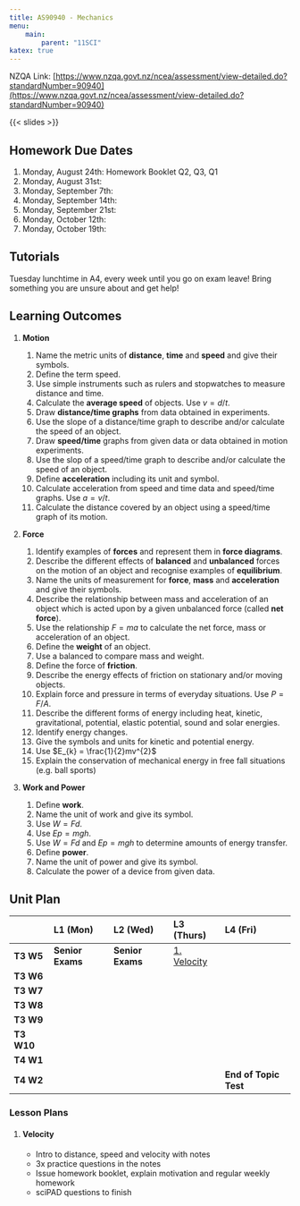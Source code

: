 ```yaml
---
title: AS90940 - Mechanics
menu:
    main:
        parent: "11SCI"
katex: true
---
```


NZQA Link: [https://www.nzqa.govt.nz/ncea/assessment/view-detailed.do?standardNumber=90940](https://www.nzqa.govt.nz/ncea/assessment/view-detailed.do?standardNumber=90940)

{{< slides >}}

## Homework Due Dates

1. Monday, August 24th: Homework Booklet Q2, Q3, Q1
2. Monday, August 31st: 
3. Monday, September 7th: 
4. Monday, September 14th: 
5. Monday, September 21st: 
6. Monday, October 12th: 
7. Monday, October 19th: 

## Tutorials

Tuesday lunchtime in A4, every week until you go on exam leave! Bring something you are unsure about and get help!

## Learning Outcomes

1. __Motion__
	1. Name the metric units of __distance__, __time__ and __speed__ and give their symbols.
	2. Define the term speed.
	3. Use simple instruments such as rulers and stopwatches to measure distance and time.
	4. Calculate the __average speed__ of objects. Use $v=d/t$.
	5. Draw __distance/time graphs__ from data obtained in experiments.
	6. Use the slope of a distance/time graph to describe and/or calculate the speed of an object.
	7. Draw __speed/time__ graphs from given data or data obtained in motion experiments.
	8. Use the slop of a speed/time graph to describe and/or calculate the speed of an object.
	9. Define __acceleration__ including its unit and symbol.
	10. Calculate acceleration from speed and time data and speed/time graphs. Use $a = v/t$.
	11. Calculate the distance covered by an object using a speed/time graph of its motion.

2. __Force__
	1. Identify examples of __forces__ and represent them in __force diagrams__.
	2. Describe the different effects of __balanced__ and __unbalanced__ forces on the motion of an object and recognise examples of __equilibrium__.
	3. Name the units of measurement for __force__, __mass__ and __acceleration__ and give their symbols.
	4. Describe the relationship between mass and acceleration of an object which is acted upon by a given unbalanced force (called __net force__).
	5. Use the relationship $F = ma$ to calculate the net force, mass or acceleration of an object.
	6. Define the __weight__ of an object.
	7. Use a balanced to compare mass and weight.
	8. Define the force of __friction__.
	9. Describe the energy effects of friction on stationary and/or moving objects.
	10. Explain force and pressure in terms of everyday situations. Use $P = F/A$.
	11. Describe the different forms of energy including heat, kinetic, gravitational, potential, elastic potential, sound and solar energies.
	12. Identify energy changes.
	13. Give the symbols and units for kinetic and potential energy.
	14. Use $E_{k} = \frac{1}{2}mv^{2}$
	15. Explain the conservation of mechanical energy in free fall situations (e.g. ball sports)

3. __Work and Power__
	1. Define __work__.
	2. Name the unit of work and give its symbol.
	3. Use $W = Fd$.
	4. Use $Ep = mgh$.
	5. Use $W = Fd$ and $Ep = mgh$ to determine amounts of energy transfer.
	6. Define __power__.
	7. Name the unit of power and give its symbol.
	8. Calculate the power of a device from given data.

## Unit Plan

|            | L1 (Mon)         | L2 (Wed)         | L3 (Thurs)               | L4 (Fri)              |
|:-----------|:-----------------|:-----------------|:-------------------------|:----------------------|
| __T3 W5__  | __Senior Exams__ | __Senior Exams__ | [1. Velocity](#velocity) |                       |
| __T3 W6__  |                  |                  |                          |                       |
| __T3 W7__  |                  |                  |                          |                       |
| __T3 W8__  |                  |                  |                          |                       |
| __T3 W9__  |                  |                  |                          |                       |
| __T3 W10__ |                  |                  |                          |                       |
| __T4 W1__  |                  |                  |                          |                       |
| __T4 W2__  |                  |                  |                          | __End of Topic Test__ |

### Lesson Plans

1. #### Velocity
	- Intro to distance, speed and velocity with notes
	- 3x practice questions in the notes
	- Issue homework booklet, explain motivation and regular weekly homework
	- sciPAD questions to finish
